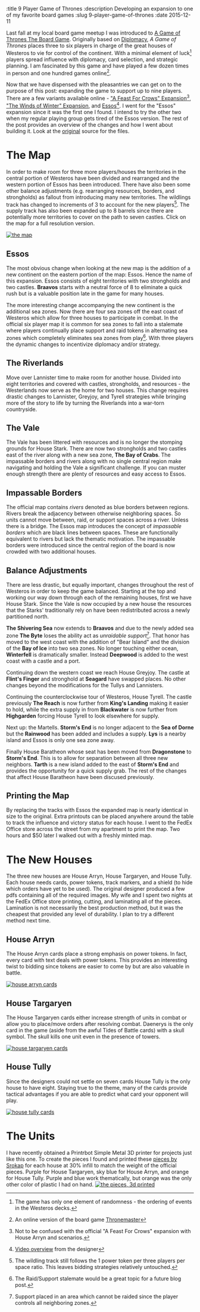 :title 9 Player Game of Thrones
:description Developing an expansion to one of my favorite board games
:slug 9-player-game-of-thrones
:date 2015-12-11

Last fall at my local board game meetup I was introduced to [A Game of Thrones The Board Game](https://www.fantasyflightgames.com/en/products/a-game-of-thrones-the-board-game-second-edition/).
Originally based on [Diplomacy](https://en.wikipedia.org/wiki/Diplomacy%5F%28game%29), _A Game of Thrones_ places three to six players in charge of the great houses of Westeros to vie for control of the continent.
With a minimal element of luck[^1] players spread influence with diplomacy, card selection, and strategic planning.
I am fascinated by this game and have played a few dozen times in person and one hundred games online[^2].

Now that we have dispensed with the pleasantries we can get on to the purpose of this post: expanding the game to support up to nine players.
There are a few variants available online - ["A Feast For Crows" Expansion](http://www.west2productions.com/Gamers/AGOT9/)[^3], ["The Winds of Winter" Expansion](http://enter-there.com/), and [Essos](http://boardgamegeek.com/filepage/103181/9-player-variant-essos-added)[^4].
I went for the "Essos" expansion since it was the first one I found.
I intend to try the other two when my regular playing group gets tired of the Essos version.
The rest of the post provides an overview of the changes and how I went about building it.
Look at the [original](http://boardgamegeek.com/filepage/103181) source for the files.

# The Map

In order to make room for three more players/houses the territories in the central portion of Westeros have been divided and rearranged and the western portion of Essos has been introduced.
There have also been some other balance adjustments (e.g. rearranging resources, borders, and strongholds) as fallout from introducing many new territories.
The wildlings track has changed to increments of 3 to account for the new players[^5].
The supply track has also been expanded up to 8 barrels since there are potentially more territories to cover on the path to seven castles.
Click on the map for a full resolution version.

<a class="nohover" href="9_player_map.jpg">![the map](9_player_map_780x993.jpg)</a>

## Essos
The most obvious change when looking at the new map is the addition of a new continent on the eastern portion of the map: Essos.
Hence the name of this expansion.
Essos consists of eight territories with two strongholds and two castles.
**Braavos** starts with a neutral force of 8 to eliminate a quick rush but is a valuable position late in the game for many houses.

The more interesting change accompanying the new continent is the additional sea zones.
Now there are four sea zones off the east coast of Westeros which allow for three houses to participate in combat.
In the official six player map it is common for sea zones to fall into a stalemate where players continually place support and raid tokens in alternating sea zones which completely eliminates sea zones from play[^6].
With three players the dynamic changes to incentivize diplomacy and/or strategy.

## The Riverlands
Move over Lannister time to make room for another house.
Divided into eight territories and covered with castles, strongholds, and resources - the Westerlands now serve as the home for two houses.
This change requires drastic changes to Lannister, Greyjoy, and Tyrell strategies while bringing more of the story to life by turning the Riverlands into a war-torn countryside.

## The Vale
The Vale has been littered with resources and is no longer the stomping grounds for House Stark.
There are now two strongholds and two castles east of the river along with a new sea zone, **The Bay of Crabs**.
The impassable borders and rivers along with no single central region make navigating and holding the Vale a significant challenge.
If you can muster enough strength there are plenty of resources and easy access to Essos.

## Impassable Borders
The official map contains _rivers_ denoted as blue borders between regions.
Rivers break the adjacency between otherwise neighboring spaces.
So units cannot move between, raid, or support spaces across a river.
Unless there is a bridge.
The Essos map introduces the concept of _impassable borders_ which are black lines between spaces.
These are functionally equivalent to rivers but lack the thematic motivation.
The impassable borders were introduced since the central region of the board is now crowded with two additional houses.

## Balance Adjustments
There are less drastic, but equally important, changes throughout the rest of Westeros in order to keep the game balanced.
Starting at the top and working our way down through each of the remaining houses, first we have House Stark.
Since the Vale is now occupied by a new house the resources that the Starks' traditionally rely on have been redistributed across a newly partitioned north.

**The Shivering Sea** now extends to **Braavos** and due to the newly added sea zone **The Byte** loses the ability act as _unraidable support_[^7].
That honor has moved to the west coast with the addition of "Bear Island" and the division of the **Bay of Ice** into two sea zones.
No longer touching either ocean, **Winterfell** is dramatically smaller.
Instead **Deepwood** is added to the west coast with a castle and a port.

Continuing down the western coast we reach House Greyjoy.
The castle at **Flint's Finger** and stronghold at **Seagard** have swapped places.
No other changes beyond the modifications for the Tullys and Lannisters.

Continuing the counterclockwise tour of Westeros, House Tyrell.
The castle previously **The Reach** is now further from **King's Landing** making it easier to hold, while the extra supply in from **Blackwater** is now further from **Highgarden** forcing House Tyrell to look elsewhere for supply.

Next up: the Martells.
**Storm's End** is no longer adjacent to the **Sea of Dorne** but the **Rainwood** has been added and includes a supply.
**Lys** is a nearby island and Essos is only one sea zone away.


Finally House Baratheon whose seat has been moved from **Dragonstone** to **Storm's End**.
This is to allow for separation between all three new neighbors.
**Tarth** is a new island added to the east of **Storm's End** and provides the opportunity for a quick supply grab.
The rest of the changes that affect House Baratheon have been discused previously.

## Printing the Map
By replacing the tracks with Essos the expanded map is nearly identical in size to the original.
Extra printouts can be placed anywhere around the table to track the influence and victory status for each house.
I went to the FedEx Office store across the street from my apartment to print the map.
Two hours and $50 later I walked out with a freshly minted map.

# The New Houses
The three new houses are House Arryn, House Targaryen, and House Tully.
Each house needs cards, power tokens, track markers, and a shield (to hide which orders have yet to be used).
The original designer produced a few pdfs containing all of the required images.
My wife and I spent two nights at the FedEx Office store printing, cutting, and laminating all of the pieces.
Lamination is not necessarily the best production method, but it was the cheapest that provided any level of durability.
I plan to try a different method next time.

## House Arryn
The House Arryn cards place a strong emphasis on power tokens.
In fact, every card with text deals with power tokens.
This provides an interesting twist to bidding since tokens are easier to come by but are also valuable in battle.

<a class="nohover" href="arryn_cards.jpg">![house arryn cards](arryn_cards_762x604.jpg)</a>

## House Targaryen
The House Targaryen cards either increase strength of units in combat or allow you to place/move orders after resolving combat.
Daenerys is the only card in the game (aside from the awful Tides of Battle cards) with a skull symbol.
The skull kills one unit even in the presence of towers.

<a class="nohover" href="targaryen_cards.jpg">![house targaryen cards](targaryen_cards_744x1052.jpg)</a>

## House Tully
Since the designers could not settle on seven cards House Tully is the only house to have eight.
Staying true to the theme, many of the cards provide tactical advantages if you are able to predict what card your opponent will play.

<a class="nohover" href="tully_cards.jpg">![house tully cards](tully_cards_744x1052.jpg)</a>

# The Units
I have recently obtained a Printrbot Simple Metal 3D printer for projects just like this one.
To create the pieces I found and printed these [pieces by Srokap](http://www.thingiverse.com/thing:279476) for each house at 30% infill to match the weight of the official pieces.
Purple for House Targaryen, sky blue for House Arryn, and orange for House Tully.
Purple and blue work thematically, but orange was the only other color of plastic I had on hand.
<a class="nohover" href="game_of_thrones_pieces.jpg">![the pieces, 3d printed](game_of_thrones_pieces_953x658.jpg)</a>

[^1]: The game has only one element of randomness - the ordering of events in the Westeros decks.

[^2]: An online version of the board game [Thronemaster](http://thronemaster.net)

[^3]: Not to be confused with the official "A Feast For Crows" expansion with House Arryn and scenarios.

[^4]: [Video overview](https://www.youtube.com/watch?v=D-tUFbSCCXE) from the designer

[^5]: The wildling track still follows the 1 power token per three players per space ratio. This leaves bidding strategies relatively untouched.

[^6]: The Raid/Support stalemate would be a great topic for a future blog post.

[^7]: Support placed in an area which cannot be raided since the player controls all neighboring zones.
